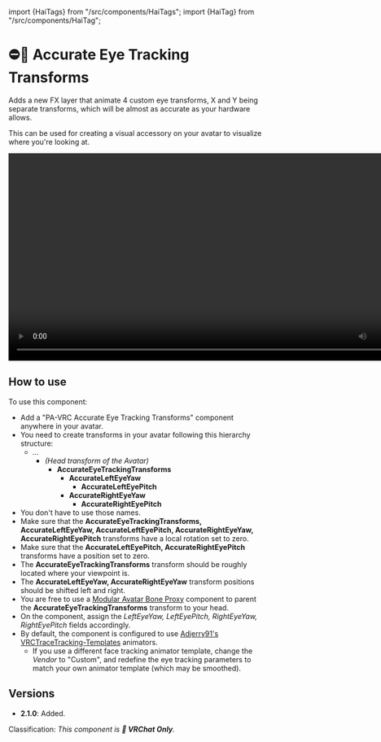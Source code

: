 ﻿---
unlisted: true
---
import {HaiTags} from "/src/components/HaiTags";
import {HaiTag} from "/src/components/HaiTag";

# ⛔💬 Accurate Eye Tracking Transforms

<HaiTags>
<HaiTag requiresVRChat={true} />
</HaiTags>

Adds a new FX layer that animate 4 custom eye transforms, X and Y being separate transforms, which will be almost as accurate as your hardware allows.

This can be used for creating a visual accessory on your avatar to visualize where you're looking at.

<video controls width="816">
    <source src={require('../../../research/toe-tracking/img/lime-toetracking-f.mp4').default}/>
</video>

## How to use

To use this component:
- Add a "PA-VRC Accurate Eye Tracking Transforms" component anywhere in your avatar.
- You need to create transforms in your avatar following this hierarchy structure:
  - *...*
    - *(Head transform of the Avatar)*
      - **AccurateEyeTrackingTransforms**
        - **AccurateLeftEyeYaw**
          - **AccurateLeftEyePitch**
        - **AccurateRightEyeYaw**
          - **AccurateRightEyePitch**
- You don't have to use those names. 
- Make sure that the **AccurateEyeTrackingTransforms, AccurateLeftEyeYaw, AccurateLeftEyePitch, AccurateRightEyeYaw, AccurateRightEyePitch** transforms have a local rotation set to zero.
- Make sure that the **AccurateLeftEyePitch, AccurateRightEyePitch** transforms have a position set to zero.
- The **AccurateEyeTrackingTransforms** transform should be roughly located where your viewpoint is.
- The **AccurateLeftEyeYaw, AccurateRightEyeYaw** transform positions should be shifted left and right.
- You are free to use a [Modular Avatar Bone Proxy](https://modular-avatar.nadena.dev/docs/reference/bone-proxy) component to parent the **AccurateEyeTrackingTransforms** transform to your head.
- On the component, assign the *LeftEyeYaw, LeftEyePitch, RightEyeYaw, RightEyePitch* fields accordingly.
- By default, the component is configured to use [Adjerry91's VRCTraceTracking-Templates](https://github.com/Adjerry91/VRCFaceTracking-Templates) animators.
  - If you use a different face tracking animator template, change the *Vendor* to "Custom", and redefine the eye tracking parameters to match your own animator template (which may be smoothed).

## Versions

- **2.1.0**: Added.

Classification: *This component is **💬 VRChat Only**.*
